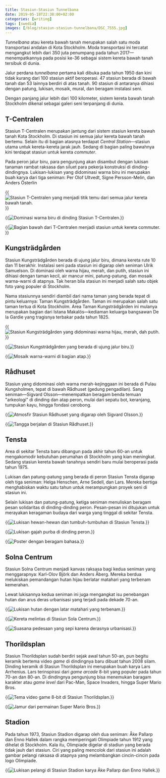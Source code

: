 ```yaml
---
title: Stasiun-Stasiun Tunnelbana
date: 2019-05-18T22:38:00+02:00
categories: [writing]
tags: [swedia]
images: [/blog/stasiun-stasiun-tunnelbana/DSC_7555.jpg]
---
```

*Tunnelbana* atau kereta bawah tanah merupakan salah satu moda transportasi andalan di Kota Stockholm. Moda transportasi ini tercatat mengangkut lebih dari 350 juta penumpang pada tahun 2017—menempatkannya pada posisi ke-36 sebagai sistem kereta bawah tanah tersibuk di dunia.

Jalur perdana *tunnelbana* pertama kali dibuka pada tahun 1950 dan kini tidak kurang dari 100 stasiun aktif beroperasi. 47 stasiun berada di bawah tanah dan 53 lainnya berdiri di atas tanah. 90 stasiun di antaranya dihiasi dengan patung, lukisan, mosaik, mural, dan beragam instalasi seni.

Dengan panjang jalur lebih dari 100 kilometer, sistem kereta bawah tanah Stockholm dikenal sebagai galeri seni terpanjang di dunia.

## T-Centralen

Stasiun T-Centralen merupakan jantung dari sistem stasiun kereta bawah tanah Kota Stockholm. Di stasiun ini semua jalur kereta bawah tanah bertemu. Selain itu di bagian atasnya terdapat *Central Station*—stasiun utama untuk kereta-kereta jarak jauh. Sedang di bagian paling bawahnya kini terdapat stasiun untuk kereta *commuter*.

Pada peron jalur biru, para pengunjung akan disambut dengan lukisan tanaman rambat raksasa dan siluet para pekerja konstruksi di dinding-dindingnya. Lukisan-lukisan yang didominasi warna biru ini merupakan buah karya dari tiga seniman: Per Olof Ultvedt, Signe Persson-Melin, dan Anders Österlin

{{<img alt="Stasiun T-Centralen yang menjadi titik temu dari semua jalur kereta bawah tanah." src="DSC_7528.jpg">}}

{{<img alt="Dominasi warna biru di dinding Stasiun T-Centralen." src="DSC_7514.jpg">}}

{{<img alt="Bagian bawah dari T-Centralen menjadi stasiun untuk kereta commuter." src="DSC_7488.jpg">}}

## Kungsträdgården

Stasiun Kungsträdgården berada di ujung jalur biru, dimana kereta rute 10 dan 11 berakhir. Instalasi seni pada stasiun ini digarap oleh seniman Ulrik Samuelson. Di dominasi oleh warna hijau, merah, dan putih, stasiun ini dihiasi dengan taman kecil, air mancur mini, patung-patung, dan mosaik warna-warni di atapnya. Tak heran bila stasiun ini menjadi salah satu objek foto yang populer di Stockholm.

Nama stasiunnya sendiri diambil dari nama taman yang berada tepat di pintu keluarnya: Taman Kungsträdgården. Taman ini merupakan salah satu taman tertua di Kota Stockholm. Area Taman Kungsträdgården ini mulanya merupakan bagian dari Istana Makalös—kediaman keluarga bangsawan De la Gardie yang tragisnya terbakar pada tahun 1825.

{{<img alt="Stasiun Kungsträdgården yang didominasi warna hijau, merah, dah putih." src="DSC_7582.jpg">}}

{{<img alt="Stasiun Kungsträdgården yang berada di ujung jalur biru." src="DSC_7555.jpg">}}

{{<img alt="Mosaik warna-warni di bagian atap." src="DSC_7588.jpg">}}

## Rådhuset

Stasiun yang didominasi oleh warna merah-kejinggaan ini berada di Pulau Kungsholmen, tepat di bawah Rådhuset (gedung pengadilan). Sang seniman—Sigvard Olsson—menempatkan beragam benda temuan "arkeologi" di dinding dan atap peron, mulai dari sepatu bot, keranjang, tumpukan kayu, hingga fondasi cerobong.

{{<img alt="Atmosfir Stasiun Rådhuset yang digarap oleh Sigvard Olsson." src="DSC_7595.jpg">}}

{{<img alt="Tangga berjalan di Stasiun Rådhuset." src="DSC_7614.jpg">}}

## Tensta

Area di sekitar Tensta baru dibangun pada akhir tahun 60-an untuk mengakomodir kebutuhan perumahan di Stockholm yang kian meningkat. Sedang stasiun kereta bawah tanahnya sendiri baru mulai beroperasi pada tahun 1975.

Lukisan dan patung-patung yang berada di peron Stasiun Tensta digarap oleh tiga seniman: Helga Henschen, Arne Sedell, dan Lars. Mereka bertiga menghabiskan waktu satu tahun untuk merampungkan proyek seni di stasiun ini.

Selain lukisan dan patung-patung, ketiga seniman menuliskan beragam pesan solidaritas di dinding-dinding peron. Pesan-pesan ini ditujukan untuk merayakan keragaman budaya dari warga yang tinggal di sekitar Tensta.

{{<img alt="Lukisan hewan-hewan dan tumbuh-tumbuhan di Stasiun Tensta." src="DSC_7678.jpg">}}

{{<img alt="Lukisan gajah purba di dinding peron." src="DSC_7696.jpg">}}

{{<img alt="Poster dengan beragam bahasa." src="DSC_7674.jpg">}}

## Solna Centrum

Stasiun Solna Centrum menjadi kanvas raksasa bagi kedua seniman yang menggarapnya: Karl-Olov Björk dan Anders Åberg. Mereka berdua melukiskan pemandangan hutan hijau berlatar matahari yang terbenam kemerahan.

Lewat lukisannya kedua seniman ini juga mengangkat isu penebangan hutan dan arus deras urbanisasi yang terjadi pada dekade 70-an.

{{<img alt="Lukisan hutan dengan latar matahari yang terbenam." src="DSC_7738.jpg">}}

{{<img alt="Kereta melintas di Stasiun Sola Centrum." src="DSC_7756.jpg">}}

{{<img alt="Suasana pedesaan yang sepi karena derasnya urbanisasi." src="DSC_7735.jpg">}}

## Thorildsplan

Stasiun Thorildsplan sudah berdiri sejak awal tahun 50-an, pun begitu keramik bertema video *game* di dindingnya baru dibuat tahun 2008 silam. Dinding keramik di Stasiun Thorildsplan ini merupakan buah karya Lars Arrhenius. Lars terinspirasi dari *game arcade* 8-bit yang populer pada tahun 70-an dan 80-an. Di dindingnya pengunjung bisa menemukan baragam karakter atau *game level* dari Pac-Man, Space Invaders, hingga Super Mario Bros.

{{<img alt="Tema video game 8-bit di Stasiun Thorildsplan." src="DSC_7780.jpg">}}

{{<img alt="Jamur dari permainan Super Mario Bros." src="DSC_7796.jpg">}}

## Stadion

Pada tahun 1973, Stasiun Stadion digarap oleh dua seniman: Åke Pallarp dan Enno Hallek dalam rangka memperingati Olimpiade tahun 1912 yang dihelat di Stockholm. Kala itu, Olimpiade digelar di stadiun yang berada tidak jauh dari stasiun. Ciri yang paling mencolok dari stasiun ini adalah gambar pelangi raksasa di atapnya yang melambangkan cincin-cincin pada logo Olimpiade.

{{<img alt="Lukisan pelangi di Stasiun Stadion karya Åke Pallarp dan Enno Hallek." src="DSC_7861.jpg">}}
